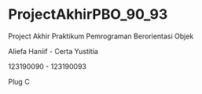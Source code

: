 # ProjectAkhirPBO_90_93
Project Akhir Praktikum Pemrograman Berorientasi Objek 

Aliefa Haniif - Certa Yustitia

123190090 - 123190093

Plug C

